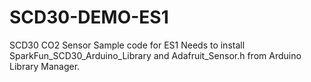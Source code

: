 # SCD30-DEMO-ES1
SCD30 CO2 Sensor Sample code for ES1
Needs to install SparkFun_SCD30_Arduino_Library and Adafruit_Sensor.h from Arduino Library Manager.

